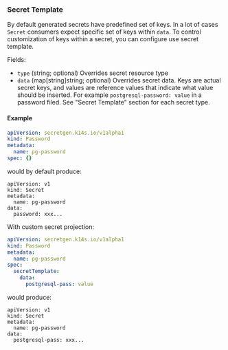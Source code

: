 ### Secret Template

By default generated secrets have predefined set of keys. In a lot of cases `Secret` consumers expect specific set of keys within `data`. To control customization of keys within a secret, you can configure use secret template.

Fields:

- `type` (string; optional) Overrides secret resource type
- `data` (map[string]string; optional) Overrides secret data. Keys are actual secret keys, and values are reference values that indicate what value should be inserted. For example `postgresql-password: value` in a password filed. See "Secret Template" section for each secret type.

#### Example

```yaml
apiVersion: secretgen.k14s.io/v1alpha1
kind: Password
metadata:
  name: pg-password
spec: {}
```

would by default produce:

```
apiVersion: v1
kind: Secret
metadata:
  name: pg-password
data:
  password: xxx...
```

With custom secret projection:

```yaml
apiVersion: secretgen.k14s.io/v1alpha1
kind: Password
metadata:
  name: pg-password
spec:
  secretTemplate:
    data:
      postgresql-pass: value
```

would produce:

```
apiVersion: v1
kind: Secret
metadata:
  name: pg-password
data:
  postgresql-pass: xxx...
```
